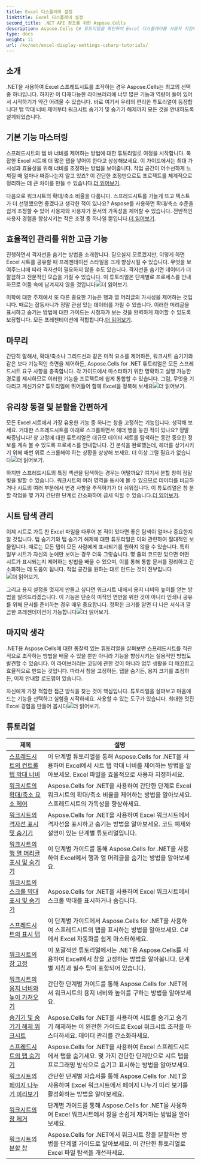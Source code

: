 ```yaml
---
title: Excel 디스플레이 설정
linktitle: Excel 디스플레이 설정
second_title: .NET API 참조를 위한 Aspose.Cells
description: Aspose.Cells C# 튜토리얼을 확인하여 Excel 디스플레이를 사용자 지정하세요. 글꼴, 색상, 형식을 변경하고 매력적인 보고서를 만드세요.
type: docs
weight: 11
url: /ko/net/excel-display-settings-csharp-tutorials/
---
```

## 소개

.NET을 사용하여 Excel 스프레드시트를 조작하는 경우 Aspose.Cells는 최고의 선택 중 하나입니다. 하지만 이 다재다능한 라이브러리에 너무 많은 기능과 역량이 들어 있어서 시작하기가 약간 어려울 수 있습니다. 바로 여기서 우리의 편리한 튜토리얼이 등장합니다! 탭 막대 너비 제어부터 워크시트 숨기기 및 숨기기 해제까지 모든 것을 안내하도록 설계되었습니다.

## 기본 기능 마스터링

 스프레드시트의 탭 바 너비를 제어하는 방법에 대한 튜토리얼로 여정을 시작합니다. 복잡한 Excel 시트에 더 많은 탭을 넣어야 한다고 상상해보세요. 이 가이드에서는 최대 가시성과 효율성을 위해 너비를 조정하는 방법을 보여줍니다. 작업 공간이 어수선하게 느껴질 때 얼마나 짜증나는지 알고 있죠? 이 간단한 조정만으로도 프로젝트를 체계적으로 정리하는 데 큰 차이를 만들 수 있습니다.[더 읽어보기](./control-tab-bar-width-of-spreadsheet/).

다음으로 워크시트의 확대/축소 비율을 다룹니다. 스프레드시트를 가늘게 뜨고 텍스트가 더 선명했으면 좋겠다고 생각한 적이 있나요? Aspose를 사용하면 확대/축소 수준을 쉽게 조정할 수 있어 사용자와 사용자가 문서의 가독성을 제어할 수 있습니다. 전반적인 사용자 경험을 향상시키는 작은 조정 중 하나일 뿐입니다.[더 읽어보기](./controll-zoom-factor-of-worksheet/). 

## 효율적인 관리를 위한 고급 기능

 진행하면서 격자선을 숨기는 방법을 소개합니다. 믿으실지 모르겠지만, 이렇게 하면 Excel 시트를 공유할 때 프레젠테이션 스타일을 크게 향상시킬 수 있습니다. 무엇을 보여주느냐에 따라 격자선이 필요하지 않을 수도 있습니다. 격자선을 숨기면 데이터가 더 깔끔하고 전문적인 모습을 가질 수 있습니다. 이 튜토리얼은 단계별로 프로세스를 안내하므로 어둠 속에 남겨지지 않을 것입니다![더 읽어보기](./display-and-hide-gridlines-of-worksheet/).

미학에 대한 주제에서 또 다른 중요한 기능은 행과 열 머리글의 가시성을 제어하는 것입니다. 때로는 잡동사니가 정말 관심 있는 데이터를 가릴 수 있습니다. 이러한 머리글을 표시하고 숨기는 방법에 대한 가이드는 시청자가 보는 것을 완벽하게 제어할 수 있도록 보장합니다. 모든 프레젠테이션에 적합합니다.[더 읽어보기](./display-and-hide-row-column-headers-of-worksheet/).

## 마무리

 간단히 말해서, 확대/축소나 그리드선과 같은 미적 요소를 제어하든, 워크시트 숨기기와 같은 보다 기능적인 측면을 제어하든, Aspose.Cells for .NET 튜토리얼은 모든 스프레드시트 요구 사항을 충족합니다. 각 가이드에서 마스터하기 위한 명확하고 실행 가능한 경로를 제시하므로 이러한 기능을 프로젝트에 쉽게 통합할 수 있습니다. 그럼, 무엇을 기다리고 계신가요? 튜토리얼에 뛰어들어 함께 Excel을 정복해 보세요![더 읽어보기](./hide-and-unhide-worksheet/).

## 유리창 동결 및 분할을 간편하게

모든 Excel 시트에서 가장 유용한 기능 중 하나는 창을 고정하는 기능입니다. 생각해 보세요. 거대한 스프레드시트를 아래로 스크롤하면서 헤더 행을 놓친 적이 있나요? 정말 짜증납니다! 창 고정에 대한 튜토리얼은 대규모 데이터 세트를 탐색하는 동안 중요한 정보를 계속 볼 수 있도록 프로세스를 안내합니다. 긴 분석을 완료했는데, 헤더를 상기시키기 위해 매번 위로 스크롤해야 하는 상황을 상상해 보세요. 더 이상 그럴 필요가 없습니다![더 읽어보기](./freeze-panes-of-worksheet/).

 하지만 스프레드시트의 특정 섹션을 탐색하는 경우는 어떨까요? 여기서 분할 창이 정말 빛을 발할 수 있습니다. 워크시트의 여러 영역을 동시에 볼 수 있으므로 데이터를 비교하거나 시트의 여러 부분에서 변경 사항을 추적하기가 더 쉬워집니다. 이 튜토리얼은 창 분할 작업을 몇 가지 간단한 단계로 간소화하여 금세 익힐 수 있습니다.[더 읽어보기](./split-panes-of-worksheet/).

## 시트 탐색 관리

이제 시트로 가득 찬 Excel 파일을 다루어 본 적이 있다면 좋은 탐색이 얼마나 중요한지 알 것입니다. 탭 숨기기와 탭 숨기기 해제에 대한 튜토리얼은 이와 관련하여 절대적인 보물입니다. 때로는 모든 탭이 모든 사람에게 표시되기를 원하지 않을 수 있습니다. 특히 일부 시트가 자신의 눈에만 보이는 경우 더욱 그렇습니다. 몇 줄의 코드만 있으면 어떤 시트가 표시되는지 제어하는 방법을 배울 수 있으며, 이를 통해 통합 문서를 정리하고 간소화하는 데 도움이 됩니다. 작업 공간을 원하는 대로 만드는 것이 전부입니다![더 읽어보기](./hide-tabs-of-spreadsheet/).

 그리고 용지 설정을 멋지게 만들고 싶다면 워크시트 내에서 용지 너비와 높이를 얻는 방법을 알려드리겠습니다. 이 기능은 단순히 미적인 면만을 위한 것이 아니라 인쇄나 공유를 위해 문서를 준비하는 경우 매우 중요합니다. 정확한 크기를 알면 더 나은 서식과 깔끔한 프레젠테이션이 가능합니다![더 읽어보기](./get-paper-width-and-height-of-worksheet/).

## 마지막 생각

.NET용 Aspose.Cells에 대한 통찰력 있는 튜토리얼을 살펴보면 스프레드시트를 직관적으로 조작하는 방법을 배울 수 있을 뿐만 아니라 기능을 향상시키는 실용적인 방법도 발견할 수 있습니다. 이 라이브러리는 코딩에 관한 것이 아니라 업무 생활을 더 매끄럽고 효율적으로 만드는 것입니다. 따라서 창을 고정하든, 탭을 숨기든, 용지 크기를 조정하든, 이제 안내할 로드맵이 있습니다.

 자신에게 가장 적합한 접근 방식을 찾는 것이 핵심입니다. 튜토리얼을 살펴보고 마음에 드는 기능을 선택하고 실험을 시작하세요. 사용할 수 있는 도구가 있습니다. 최대한 멋진 Excel 경험을 만들어 봅시다![더 읽어보기](./page-break-preview-of-worksheet/).

## 튜토리얼 
| 제목 | 설명 |
| --- | --- |
| [스프레드시트의 컨트롤 탭 막대 너비](./control-tab-bar-width-of-spreadsheet/) | 이 단계별 튜토리얼을 통해 Aspose.Cells for .NET을 사용하여 Excel에서 시트 탭 막대 너비를 제어하는 방법을 알아보세요. Excel 파일을 효율적으로 사용자 지정하세요. |  
| [워크시트의 확대/축소 요소 제어](./controll-zoom-factor-of-worksheet/) | Aspose.Cells for .NET을 사용하여 간단한 단계로 Excel 워크시트의 확대/축소 비율을 제어하는 방법을 알아보세요. 스프레드시트의 가독성을 향상하세요. |  
| [워크시트의 격자선 표시 및 숨기기](./display-and-hide-gridlines-of-worksheet/) | Aspose.Cells for .NET을 사용하여 Excel 워크시트에서 격자선을 표시하고 숨기는 방법을 알아보세요. 코드 예제와 설명이 있는 단계별 튜토리얼입니다. |  
| [워크시트의 행 열 머리글 표시 및 숨기기](./display-and-hide-row-column-headers-of-worksheet/) | 이 단계별 가이드를 통해 Aspose.Cells for .NET을 사용하여 Excel에서 행과 열 머리글을 숨기는 방법을 알아보세요. |  
| [워크시트의 스크롤 막대 표시 및 숨기기](./display-and-hide-scroll-bars-of-worksheet/) | Aspose.Cells for .NET을 사용하여 Excel 워크시트에서 스크롤 막대를 표시하거나 숨깁니다. |  
| [스프레드시트의 표시 탭](./display-tab-of-spreadsheet/) | 이 단계별 가이드에서 Aspose.Cells for .NET을 사용하여 스프레드시트의 탭을 표시하는 방법을 알아보세요. C#에서 Excel 자동화를 쉽게 마스터하세요. |  
| [워크시트의 창 고정](./freeze-panes-of-worksheet/) | 이 포괄적인 튜토리얼에서는 .NET용 Aspose.Cells를 사용하여 Excel에서 창을 고정하는 방법을 알아봅니다. 단계별 지침과 필수 팁이 포함되어 있습니다. |  
| [워크시트의 용지 너비와 높이 가져오기](./get-paper-width-and-height-of-worksheet/) | 간단한 단계별 가이드를 통해 Aspose.Cells for .NET에서 워크시트의 용지 너비와 높이를 구하는 방법을 알아보세요. |  
| [숨기기 및 숨기기 해제 워크시트](./hide-and-unhide-worksheet/) | Aspose.Cells for .NET을 사용하여 시트를 숨기고 숨기기 해제하는 이 완전한 가이드로 Excel 워크시트 조작을 마스터하세요. 데이터 관리를 간소화하세요. |  
| [스프레드시트의 탭 숨기기](./hide-tabs-of-spreadsheet/) | Aspose.Cells for .NET을 사용하여 Excel 스프레드시트에서 탭을 숨기세요. 몇 가지 간단한 단계만으로 시트 탭을 프로그래밍 방식으로 숨기고 표시하는 방법을 알아보세요. |  
| [워크시트의 페이지 나누기 미리보기](./page-break-preview-of-worksheet/) | 간단한 단계별 자습서를 통해 Aspose.Cells for .NET을 사용하여 Excel 워크시트에서 페이지 나누기 미리 보기를 활성화하는 방법을 알아보세요. |  
| [워크시트의 창 제거](./remove-panes-of-worksheet/) | 단계별 가이드를 통해 Aspose.Cells for .NET을 사용하여 Excel 워크시트에서 창을 손쉽게 제거하는 방법을 알아보세요. |  
| [워크시트의 분할 창](./split-panes-of-worksheet/) | Aspose.Cells for .NET에서 워크시트 창을 분할하는 방법을 단계별 가이드로 알아보세요. 이 간단한 튜토리얼로 Excel 파일 탐색을 개선하세요. |  